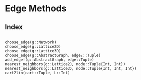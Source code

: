 # Edge Methods

## Index

```@index
```

```@docs
choose_edge(g::Network)
choose_edge(g::Lattice2D)
choose_edge(g::Lattice3D)
choose_edge(g::AbstractGraph, edge₁::Tuple)
add_edge!(g::AbstractGraph, edge::Tuple)
nearest_neighbors(g::Lattice2D, node::Tuple{Int, Int})
nearest_neighbors(g::Lattice3D, node::Tuple{Int, Int, Int})
cart2lin(cart::Tuple, L::Int)
```

